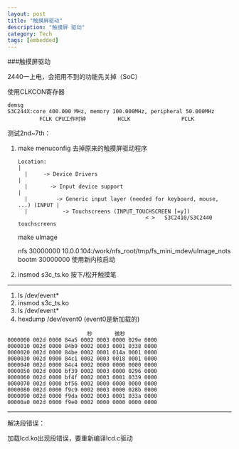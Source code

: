 ```yaml
---
layout: post
title: "触摸屏驱动"
description: "触摸屏 驱动"
category: Tech
tags: [embedded]
---
```



###触摸屏驱动

2440一上电，会把用不到的功能先关掉（SoC）

使用CLKCON寄存器

```
demsg
S3C244X:core 400.000 MHz, memory 100.000MHz, peripheral 50.000MHz
          FCLK CPU工作时钟          HCLK                PCLK                                                         
```

测试2nd~7th：

1. make menuconfig 去掉原来的触摸屏驱动程序

    ```
    Location:                                                             |
      |     -> Device Drivers                                                   |
      |       -> Input device support                                           |
      |         -> Generic input layer (needed for keyboard, mouse, ...) (INPUT |
      |           -> Touchscreens (INPUT_TOUCHSCREEN [=y])
                                            < >   S3C2410/S3C2440 touchscreens
    ```


    make uImage
    
    nfs 30000000 10.0.0.104:/work/nfs_root/tmp/fs_mini_mdev/uImage_nots
    bootm 30000000
    使用新内核启动

2. insmod s3c_ts.ko
按下/松开触摸笔

------

1. ls /dev/event*
2. insmod s3c_ts.ko
3. ls /dev/event*
4. hexdump /dev/event0 (event0是新加载的)

```
                         秒       微秒         
0000000 002d 0000 84a5 0002 0003 0000 029e 0000
0000010 002d 0000 84b9 0002 0003 0001 0338 0000
0000020 002d 0000 84be 0002 0001 014a 0001 0000
0000030 002d 0000 84c1 0002 0003 0018 0001 0000
0000040 002d 0000 84c4 0002 0000 0000 0000 0000
0000050 002d 0000 bf39 0002 0003 0000 0296 0000
0000060 002d 0000 bf4f 0002 0003 0001 0339 0000
0000070 002d 0000 bf56 0002 0000 0000 0000 0000
0000080 002d 0000 f9c9 0002 0003 0000 028b 0000
0000090 002d 0000 f9da 0002 0003 0001 033a 0000
00000a0 002d 0000 f9e0 0002 0000 0000 0000 0000
```

------
解决段错误：

加载lcd.ko出现段错误，要重新编译lcd.c驱动